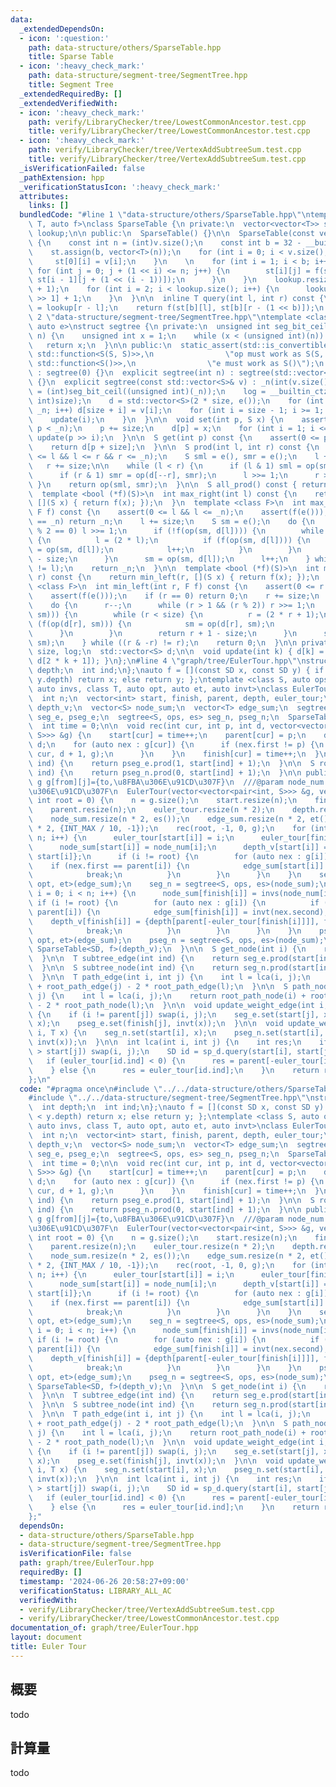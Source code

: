 ```yaml
---
data:
  _extendedDependsOn:
  - icon: ':question:'
    path: data-structure/others/SparseTable.hpp
    title: Sparse Table
  - icon: ':heavy_check_mark:'
    path: data-structure/segment-tree/SegmentTree.hpp
    title: Segment Tree
  _extendedRequiredBy: []
  _extendedVerifiedWith:
  - icon: ':heavy_check_mark:'
    path: verify/LibraryChecker/tree/LowestCommonAncestor.test.cpp
    title: verify/LibraryChecker/tree/LowestCommonAncestor.test.cpp
  - icon: ':heavy_check_mark:'
    path: verify/LibraryChecker/tree/VertexAddSubtreeSum.test.cpp
    title: verify/LibraryChecker/tree/VertexAddSubtreeSum.test.cpp
  _isVerificationFailed: false
  _pathExtension: hpp
  _verificationStatusIcon: ':heavy_check_mark:'
  attributes:
    links: []
  bundledCode: "#line 1 \"data-structure/others/SparseTable.hpp\"\ntemplate <class\
    \ T, auto f>\nclass SparseTable {\n private:\n  vector<vector<T>> st;\n  vector<int>\
    \ lookup;\n\n public:\n  SparseTable() {}\n\n  SparseTable(const vector<T> &v)\
    \ {\n    const int n = (int)v.size();\n    const int b = 32 - __builtin_clz(n);\n\
    \    st.assign(b, vector<T>(n));\n    for (int i = 0; i < v.size(); i++) {\n \
    \     st[0][i] = v[i];\n    }\n    \n    for (int i = 1; i < b; i++) {\n     \
    \ for (int j = 0; j + (1 << i) <= n; j++) {\n        st[i][j] = f(st[i - 1][j],\
    \ st[i - 1][j + (1 << (i - 1))]);\n      }\n    }\n    lookup.resize(v.size()\
    \ + 1);\n    for (int i = 2; i < lookup.size(); i++) {\n      lookup[i] = lookup[i\
    \ >> 1] + 1;\n    }\n  }\n\n  inline T query(int l, int r) const {\n    int b\
    \ = lookup[r - l];\n    return f(st[b][l], st[b][r - (1 << b)]);\n  }\n};\n#line\
    \ 2 \"data-structure/segment-tree/SegmentTree.hpp\"\ntemplate <class S, auto op,\
    \ auto e>\nstruct segtree {\n private:\n  unsigned int seg_bit_ceil(unsigned int\
    \ n) {\n    unsigned int x = 1;\n    while (x < (unsigned int)(n)) x *= 2;\n \
    \   return x;\n  }\n\n public:\n  static_assert(std::is_convertible_v<decltype(op),\
    \ std::function<S(S, S)>>,\n                \"op must work as S(S, S)\");\n  static_assert(std::is_convertible_v<decltype(e),\
    \ std::function<S()>>,\n                \"e must work as S()\");\n  segtree()\
    \ : segtree(0) {}\n  explicit segtree(int n) : segtree(std::vector<S>(n, e()))\
    \ {}\n  explicit segtree(const std::vector<S>& v) : _n(int(v.size())) {\n    size\
    \ = (int)seg_bit_ceil((unsigned int)(_n));\n    log = __builtin_ctz((unsigned\
    \ int)size);\n    d = std::vector<S>(2 * size, e());\n    for (int i = 0; i <\
    \ _n; i++) d[size + i] = v[i];\n    for (int i = size - 1; i >= 1; i--) {\n  \
    \    update(i);\n    }\n  }\n\n  void set(int p, S x) {\n    assert(0 <= p &&\
    \ p < _n);\n    p += size;\n    d[p] = x;\n    for (int i = 1; i <= log; i++)\
    \ update(p >> i);\n  }\n\n  S get(int p) const {\n    assert(0 <= p && p < _n);\n\
    \    return d[p + size];\n  }\n\n  S prod(int l, int r) const {\n    assert(0\
    \ <= l && l <= r && r <= _n);\n    S sml = e(), smr = e();\n    l += size;\n \
    \   r += size;\n\n    while (l < r) {\n      if (l & 1) sml = op(sml, d[l++]);\n\
    \      if (r & 1) smr = op(d[--r], smr);\n      l >>= 1;\n      r >>= 1;\n   \
    \ }\n    return op(sml, smr);\n  }\n\n  S all_prod() const { return d[1]; }\n\n\
    \  template <bool (*f)(S)>\n  int max_right(int l) const {\n    return max_right(l,\
    \ [](S x) { return f(x); });\n  }\n  template <class F>\n  int max_right(int l,\
    \ F f) const {\n    assert(0 <= l && l <= _n);\n    assert(f(e()));\n    if (l\
    \ == _n) return _n;\n    l += size;\n    S sm = e();\n    do {\n      while (l\
    \ % 2 == 0) l >>= 1;\n      if (!f(op(sm, d[l]))) {\n        while (l < size)\
    \ {\n          l = (2 * l);\n          if (f(op(sm, d[l]))) {\n            sm\
    \ = op(sm, d[l]);\n            l++;\n          }\n        }\n        return l\
    \ - size;\n      }\n      sm = op(sm, d[l]);\n      l++;\n    } while ((l & -l)\
    \ != l);\n    return _n;\n  }\n\n  template <bool (*f)(S)>\n  int min_left(int\
    \ r) const {\n    return min_left(r, [](S x) { return f(x); });\n  }\n  template\
    \ <class F>\n  int min_left(int r, F f) const {\n    assert(0 <= r && r <= _n);\n\
    \    assert(f(e()));\n    if (r == 0) return 0;\n    r += size;\n    S sm = e();\n\
    \    do {\n      r--;\n      while (r > 1 && (r % 2)) r >>= 1;\n      if (!f(op(d[r],\
    \ sm))) {\n        while (r < size) {\n          r = (2 * r + 1);\n          if\
    \ (f(op(d[r], sm))) {\n            sm = op(d[r], sm);\n            r--;\n    \
    \      }\n        }\n        return r + 1 - size;\n      }\n      sm = op(d[r],\
    \ sm);\n    } while ((r & -r) != r);\n    return 0;\n  }\n\n private:\n  int _n,\
    \ size, log;\n  std::vector<S> d;\n\n  void update(int k) { d[k] = op(d[2 * k],\
    \ d[2 * k + 1]); }\n};\n#line 4 \"graph/tree/EulerTour.hpp\"\nstruct SD {\n  int\
    \ depth;\n  int ind;\n};\nauto f = [](const SD x, const SD y) { if (x.depth <\
    \ y.depth) return x; else return y; };\ntemplate <class S, auto ops, auto es,\
    \ auto invs, class T, auto opt, auto et, auto invt>\nclass EulerTour {\n private:\n\
    \  int n;\n  vector<int> start, finish, parent, depth, euler_tour;\n  vector<SD>\
    \ depth_v;\n  vector<S> node_sum;\n  vector<T> edge_sum;\n  segtree<T, opt, et>\
    \ seg_e, pseg_e;\n  segtree<S, ops, es> seg_n, pseg_n;\n  SparseTable<SD, f> sp_d;\n\
    \  int time = 0;\n\n  void rec(int cur, int p, int d, vector<vector<pair<int,\
    \ S>>> &g) {\n    start[cur] = time++;\n    parent[cur] = p;\n    depth[cur] =\
    \ d;\n    for (auto nex : g[cur]) {\n      if (nex.first != p) {\n        rec(nex.first,\
    \ cur, d + 1, g);\n      }\n    }\n    finish[cur] = time++;\n  }\n\n  T root_path_edge(int\
    \ ind) {\n    return pseg_e.prod(1, start[ind] + 1);\n  }\n\n  S root_path_node(int\
    \ ind) {\n    return pseg_n.prod(0, start[ind] + 1);\n  }\n\n public:\n  ///@param\
    \ g g[from][j]={to,\u8FBA\u306E\u91CD\u307F}\n  ///@param node_num \u9802\u70B9\
    \u306E\u91CD\u307F\n  EulerTour(vector<vector<pair<int, S>>> &g, vector<S> node_num,\
    \ int root = 0) {\n    n = g.size();\n    start.resize(n);\n    finish.resize(n);\n\
    \    parent.resize(n);\n    euler_tour.resize(n * 2);\n    depth.resize(n);\n\
    \    node_sum.resize(n * 2, es());\n    edge_sum.resize(n * 2, et());\n    depth_v.resize(n\
    \ * 2, {INT_MAX / 10, -1});\n    rec(root, -1, 0, g);\n    for (int i = 0; i <\
    \ n; i++) {\n      euler_tour[start[i]] = i;\n      euler_tour[finish[i]] = -i;\n\
    \      node_sum[start[i]] = node_num[i];\n      depth_v[start[i]] = {depth[i],\
    \ start[i]};\n      if (i != root) {\n        for (auto nex : g[i]) {\n      \
    \    if (nex.first == parent[i]) {\n            edge_sum[start[i]] = nex.second;\n\
    \            break;\n          }\n        }\n      }\n    }\n    seg_e = segtree<T,\
    \ opt, et>(edge_sum);\n    seg_n = segtree<S, ops, es>(node_sum);\n\n    for (int\
    \ i = 0; i < n; i++) {\n      node_sum[finish[i]] = invs(node_num[i]);\n     \
    \ if (i != root) {\n        for (auto nex : g[i]) {\n          if (nex.first ==\
    \ parent[i]) {\n            edge_sum[finish[i]] = invt(nex.second);\n        \
    \    depth_v[finish[i]] = {depth[parent[-euler_tour[finish[i]]]], finish[i]};\n\
    \            break;\n          }\n        }\n      }\n    }\n    pseg_e = segtree<T,\
    \ opt, et>(edge_sum);\n    pseg_n = segtree<S, ops, es>(node_sum);\n    sp_d =\
    \ SparseTable<SD, f>(depth_v);\n  }\n\n  S get_node(int i) {\n    return seg_n.get(start[i]);\n\
    \  }\n\n  T subtree_edge(int ind) {\n    return seg_e.prod(start[ind] + 1, finish[ind]);\n\
    \  }\n\n  S subtree_node(int ind) {\n    return seg_n.prod(start[ind], finish[ind]);\n\
    \  }\n\n  T path_edge(int i, int j) {\n    int l = lca(i, j);\n    return root_path_edge(i)\
    \ + root_path_edge(j) - 2 * root_path_edge(l);\n  }\n\n  S path_node(int i, int\
    \ j) {\n    int l = lca(i, j);\n    return root_path_node(i) + root_path_node(j)\
    \ - 2 * root_path_node(l);\n  }\n\n  void update_weight_edge(int i, int j, T x)\
    \ {\n    if (i != parent[j]) swap(i, j);\n    seg_e.set(start[j], x);\n    pseg_e.set(start[j],\
    \ x);\n    pseg_e.set(finish[j], invt(x));\n  }\n\n  void update_weight_node(int\
    \ i, T x) {\n    seg_n.set(start[i], x);\n    pseg_n.set(start[i], x);\n    pseg_n.set(finish[i],\
    \ invt(x));\n  }\n\n  int lca(int i, int j) {\n    int res;\n    if (start[i]\
    \ > start[j]) swap(i, j);\n    SD id = sp_d.query(start[i], start[j] + 1);\n \
    \   if (euler_tour[id.ind] < 0) {\n      res = parent[-euler_tour[id.ind]];\n\
    \    } else {\n      res = euler_tour[id.ind];\n    }\n    return res;\n  }\n\
    };\n"
  code: "#pragma once\n#include \"../../data-structure/others/SparseTable.hpp\"\n\
    #include \"../../data-structure/segment-tree/SegmentTree.hpp\"\nstruct SD {\n\
    \  int depth;\n  int ind;\n};\nauto f = [](const SD x, const SD y) { if (x.depth\
    \ < y.depth) return x; else return y; };\ntemplate <class S, auto ops, auto es,\
    \ auto invs, class T, auto opt, auto et, auto invt>\nclass EulerTour {\n private:\n\
    \  int n;\n  vector<int> start, finish, parent, depth, euler_tour;\n  vector<SD>\
    \ depth_v;\n  vector<S> node_sum;\n  vector<T> edge_sum;\n  segtree<T, opt, et>\
    \ seg_e, pseg_e;\n  segtree<S, ops, es> seg_n, pseg_n;\n  SparseTable<SD, f> sp_d;\n\
    \  int time = 0;\n\n  void rec(int cur, int p, int d, vector<vector<pair<int,\
    \ S>>> &g) {\n    start[cur] = time++;\n    parent[cur] = p;\n    depth[cur] =\
    \ d;\n    for (auto nex : g[cur]) {\n      if (nex.first != p) {\n        rec(nex.first,\
    \ cur, d + 1, g);\n      }\n    }\n    finish[cur] = time++;\n  }\n\n  T root_path_edge(int\
    \ ind) {\n    return pseg_e.prod(1, start[ind] + 1);\n  }\n\n  S root_path_node(int\
    \ ind) {\n    return pseg_n.prod(0, start[ind] + 1);\n  }\n\n public:\n  ///@param\
    \ g g[from][j]={to,\u8FBA\u306E\u91CD\u307F}\n  ///@param node_num \u9802\u70B9\
    \u306E\u91CD\u307F\n  EulerTour(vector<vector<pair<int, S>>> &g, vector<S> node_num,\
    \ int root = 0) {\n    n = g.size();\n    start.resize(n);\n    finish.resize(n);\n\
    \    parent.resize(n);\n    euler_tour.resize(n * 2);\n    depth.resize(n);\n\
    \    node_sum.resize(n * 2, es());\n    edge_sum.resize(n * 2, et());\n    depth_v.resize(n\
    \ * 2, {INT_MAX / 10, -1});\n    rec(root, -1, 0, g);\n    for (int i = 0; i <\
    \ n; i++) {\n      euler_tour[start[i]] = i;\n      euler_tour[finish[i]] = -i;\n\
    \      node_sum[start[i]] = node_num[i];\n      depth_v[start[i]] = {depth[i],\
    \ start[i]};\n      if (i != root) {\n        for (auto nex : g[i]) {\n      \
    \    if (nex.first == parent[i]) {\n            edge_sum[start[i]] = nex.second;\n\
    \            break;\n          }\n        }\n      }\n    }\n    seg_e = segtree<T,\
    \ opt, et>(edge_sum);\n    seg_n = segtree<S, ops, es>(node_sum);\n\n    for (int\
    \ i = 0; i < n; i++) {\n      node_sum[finish[i]] = invs(node_num[i]);\n     \
    \ if (i != root) {\n        for (auto nex : g[i]) {\n          if (nex.first ==\
    \ parent[i]) {\n            edge_sum[finish[i]] = invt(nex.second);\n        \
    \    depth_v[finish[i]] = {depth[parent[-euler_tour[finish[i]]]], finish[i]};\n\
    \            break;\n          }\n        }\n      }\n    }\n    pseg_e = segtree<T,\
    \ opt, et>(edge_sum);\n    pseg_n = segtree<S, ops, es>(node_sum);\n    sp_d =\
    \ SparseTable<SD, f>(depth_v);\n  }\n\n  S get_node(int i) {\n    return seg_n.get(start[i]);\n\
    \  }\n\n  T subtree_edge(int ind) {\n    return seg_e.prod(start[ind] + 1, finish[ind]);\n\
    \  }\n\n  S subtree_node(int ind) {\n    return seg_n.prod(start[ind], finish[ind]);\n\
    \  }\n\n  T path_edge(int i, int j) {\n    int l = lca(i, j);\n    return root_path_edge(i)\
    \ + root_path_edge(j) - 2 * root_path_edge(l);\n  }\n\n  S path_node(int i, int\
    \ j) {\n    int l = lca(i, j);\n    return root_path_node(i) + root_path_node(j)\
    \ - 2 * root_path_node(l);\n  }\n\n  void update_weight_edge(int i, int j, T x)\
    \ {\n    if (i != parent[j]) swap(i, j);\n    seg_e.set(start[j], x);\n    pseg_e.set(start[j],\
    \ x);\n    pseg_e.set(finish[j], invt(x));\n  }\n\n  void update_weight_node(int\
    \ i, T x) {\n    seg_n.set(start[i], x);\n    pseg_n.set(start[i], x);\n    pseg_n.set(finish[i],\
    \ invt(x));\n  }\n\n  int lca(int i, int j) {\n    int res;\n    if (start[i]\
    \ > start[j]) swap(i, j);\n    SD id = sp_d.query(start[i], start[j] + 1);\n \
    \   if (euler_tour[id.ind] < 0) {\n      res = parent[-euler_tour[id.ind]];\n\
    \    } else {\n      res = euler_tour[id.ind];\n    }\n    return res;\n  }\n\
    };"
  dependsOn:
  - data-structure/others/SparseTable.hpp
  - data-structure/segment-tree/SegmentTree.hpp
  isVerificationFile: false
  path: graph/tree/EulerTour.hpp
  requiredBy: []
  timestamp: '2024-06-26 20:58:27+09:00'
  verificationStatus: LIBRARY_ALL_AC
  verifiedWith:
  - verify/LibraryChecker/tree/VertexAddSubtreeSum.test.cpp
  - verify/LibraryChecker/tree/LowestCommonAncestor.test.cpp
documentation_of: graph/tree/EulerTour.hpp
layout: document
title: Euler Tour
---
```


## 概要

todo

## 計算量
todo